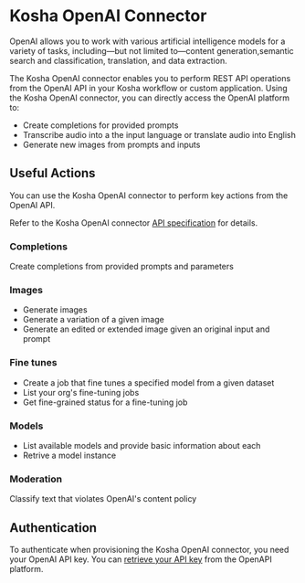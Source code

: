 # Kosha OpenAI Connector

OpenAI allows you to work with various artificial intelligence models for a variety of tasks, including—but not limited to—content generation,semantic search and classification, translation, and data extraction.

The Kosha OpenAI connector enables you to perform REST API operations from the OpenAI API in your Kosha workflow or custom application. Using the Kosha OpenAI connector, you can directly access the OpenAI platform to:

* Create completions for provided prompts
* Transcribe audio into a the input language or translate audio into English
* Generate new images from prompts and inputs 

## Useful Actions

You can use the Kosha OpenAI connector to perform key actions from the OpenAI API.

Refer to the Kosha OpenAI connector [API specification](openapi.json) for details.

### Completions

Create completions from provided prompts and parameters

### Images

* Generate images
* Generate a variation of a given image
* Generate an edited or extended image given an original input and prompt

### Fine tunes

* Create a job that fine tunes a specified model from a given dataset
* List your org's fine-tuning jobs
* Get fine-grained status for a fine-tuning job

### Models

* List available models and provide basic information about each
* Retrive a model instance

### Moderation

Classify text that violates OpenAI's content policy

## Authentication

To authenticate when provisioning the Kosha OpenAI connector, you need your OpenAI API key. You can [retrieve your API key](https://platform.openai.com/account/api-keys) from the OpenAPI platform. 
